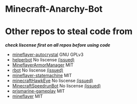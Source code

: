 # Minecraft-Anarchy-Bot

# Other repos to steal code from
***check liscense first on all repos before using code***
 - [mineflayer-autocrystal](https://github.com/link-discord/mineflayer-autocrystal) GNU GPLv3
 - [helperbot](https://github.com/Darthfett/helperbot) No liscense [(issued)](https://github.com/Darthfett/helperbot/issues/48)
 - [MineflayerArmorManager](https://github.com/PrismarineJS/MineflayerArmorManager) MIT
 - [rbot](https://github.com/rom1504/rbot) No liscense [(issued)](https://github.com/rom1504/rbot/issues/69)
 - [mineflayer-statemachine](https://github.com/PrismarineJS/mineflayer-statemachine) MIT
 - [minecraftHawkEye](https://github.com/sefirosweb/minecraftHawkEye) No liscense [(issued)](https://github.com/sefirosweb/minecraftHawkEye/issues/15)
 - [MinecraftSpeedrunBot](https://github.com/dodossssssssss/MinecraftSpeedrunBot) No liscense [(issued)](https://github.com/dodossssssssss/MinecraftSpeedrunBot/issues/6)
 - [prismarine-gameplay](https://github.com/PrismarineJS/prismarine-gameplay) MIT
 - [mineflayer](https://github.com/PrismarineJS/mineflayer) MIT
